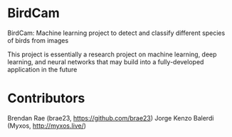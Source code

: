 # BirdCam
BirdCam: Machine learning project to detect and classify different species of birds from images

This project is essentially a research project on machine learning, deep learning, and neural networks that may build into a fully-developed application in the future

# Contributors

Brendan Rae (brae23, https://github.com/brae23)
Jorge Kenzo Balerdi (Myxos, http://myxos.live/)